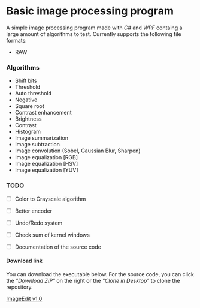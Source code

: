 # Basic image processing program

A simple image processing program made with *C#* and *WPF* containg a large amount of algorithms to test.
Currently supports the following file formats:

- RAW


### Algorithms

- Shift bits
- Threshold
- Auto threshold
- Negative
- Square root
- Contrast enhancement
- Brightness
- Contrast
- Histogram
- Image summarization
- Image subtraction
- Image convolution (Sobel, Gaussian Blur, Sharpen)
- Image equalization [RGB]
- Image equalization [HSV]
- Image equalization [YUV]


### TODO

- [ ] Color to Grayscale algorithm
- [ ] Better encoder
- [ ] Undo/Redo system
- [ ] Check sum of kernel windows
- [ ] Documentation of the source code


#### Download link

You can download the executable below. For the source code, you can click the *"Download ZIP"* on the right or the *"Clone in Desktop"* to clone the repository.

[ImageEdit v1.0](https://github.com/nlabiris/ImageEdit_WPF/blob/master/image_edit/bin/Release/image_edit_v1.0.rar?raw=true)